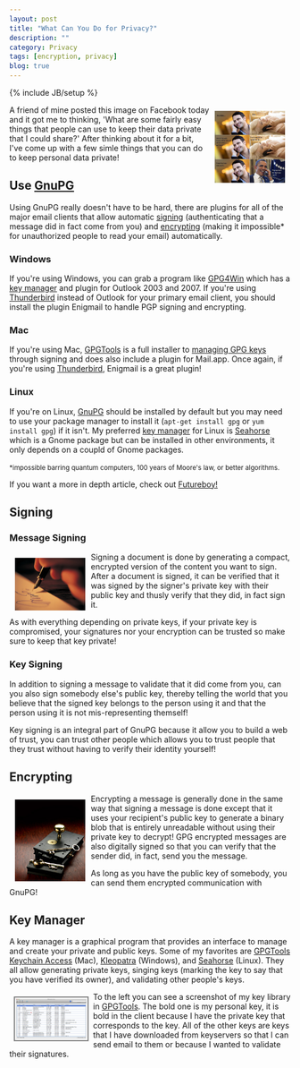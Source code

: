 ```yaml
---
layout: post
title: "What Can You Do for Privacy?"
description: ""
category: Privacy
tags: [encryption, privacy]
blog: true
---
```

{% include JB/setup %}

<a rel="shadowbox" href="/assets/images/privacy.jpg"><img src="/assets/images/privacy.jpg" width="25%" height="25%" style="float: right; margin: 10px;"/></a>

A friend of mine posted this image on Facebook today and it got me to thinking, 'What are some fairly easy things that people can use to keep their data private that I could share?' After thinking about it for a bit, I've come up with a few simle things that you can do to keep personal data private!

## Use [GnuPG][gnupg]

Using GnuPG really doesn't have to be hard, there are plugins for all of the major email clients that allow automatic <a href="#signing">signing</a> (authenticating that a message did in fact come from you) and <a href="#encrypting">encrypting</a> (making it impossible* for unauthorized people to read your email) automatically.

### Windows

If you're using Windows, you can grab a program like [GPG4Win][gpg4win] which has a <a href="#key-manager">key manager</a> and plugin for Outlook 2003 and 2007. If you're using <a href="https://www.mozilla.org/en/thunderbird">Thunderbird</a> instead of Outlook for your primary email client, you should install the plugin Enigmail to handle PGP signing and encrypting.

### Mac

  If you're using Mac, <a href="https://gpgtools.org">GPGTools</a> is a full installer to <a href="#key-manager">managing GPG keys</a> through signing and does also include a plugin for Mail.app. Once again, if you're using <a href="https://www.mozilla.org/en/thunderbird">Thunderbird</a>, Enigmail is a great plugin!

### Linux

  If you're on Linux, [GnuPG][gnupg] should be installed by default but you may need to use your package manager to install it (```apt-get install gpg``` or ```yum install gpg```) if it isn't. My preferred <a href="#key-manager">key manager</a> for Linux is <a href="https://projects.gnome.org/seahorse/">Seahorse</a> which is a Gnome package but can be installed in other environments, it only depends on a coupld of Gnome packages.

<p class="muted"><small>*impossible barring quantum computers, 100 years of Moore's law, or better algorithms.</small></p>

If you want a more in depth article, check out [Futureboy!](http://futureboy.us/pgp.html)

<a name='signing'><h2>Signing</h2></a>

### Message Signing

<img src="/assets/images/signing.jpg" width="25%" height="25%" style="float: left; margin: 10px;"/>

Signing a document is done by generating a compact, encrypted version of the content you want to sign. After a document is signed, it can be verified that it was signed by the signer's private key with their public key and thusly verify that they did, in fact sign it.

As with everything depending on private keys, if your private key is compromised, your signatures nor your encryption can be trusted so make sure to keep that key private!

### Key Signing

In addition to signing a message to validate that it did come from you, can you also sign somebody else's public key, thereby telling the world that you believe that the signed key belongs to the person using it and that the person using it is not mis-representing themself!

Key signing is an integral part of GnuPG because it allow you to build a web of trust, you can trust other people which allows you to trust people that they trust without having to verify their identity yourself!

<a name='encrypting'><h2>Encrypting</h2></a>

<img src="/assets/images/locking.jpg" width="25%" height="25%" style="float: left; margin: 10px;"/>

Encrypting a message is generally done in the same way that signing a message is done except that it uses your recipient's public key to generate a binary blob that is entirely unreadable without using their private key to decrypt! GPG encrypted messages are also digitally signed so that you can verify that the sender did, in fact, send you the message.

As long as you have the public key of somebody, you can send them encrypted communication with GnuPG!

<a name='key-manager'><h2>Key Manager</h2></a>

A key manager is a graphical program that provides an interface to manage and create your private and public keys. Some of my favorites are [GPGTools][gpgtools] [Keychain Access][keychain] (Mac), [Kleopatra][gpg4win] (Windows), and [Seahorse][seahorse] (Linux). They all allow generating private keys, singing keys (marking the key to say that you have verified its owner), and validating other people's keys.

<a href="/assets/images/keychain-manager.png" rel="shadowbox"><img src="/assets/images/keychain-manager.png" width="25%" height="25%" style="float: left; margin: 8px; padding: 2px; border: 2px grey solid"/></a>

To the left you can see a screenshot of my key library in [GPGTools][gpgtools]. The bold one is my personal key, it is bold in the client because I have the private key that corresponds to the key. All of the other keys are keys that I have downloaded from keyservers so that I can send email to them or because I wanted to validate their signatures.

[gpgtools]: https://gpgtools.org
[keychain]: https://gpgtools.org/keychain/index.html
[gpg4win]: http://gpg4win.org
[seahorse]: https://projects.gnome.org/seahorse/



[gnupg]: http://www.gnupg.org